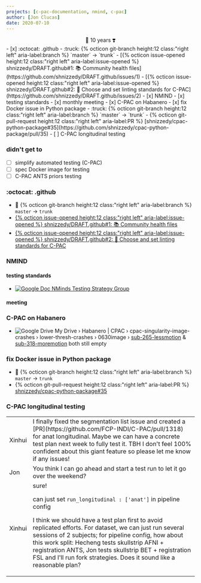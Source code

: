 ```yaml
---
projects: [c-pac-documentation, nmind, c-pac]
author: [Jon Clucas]
date: 2020-07-10
---
```

<div class="pencil" style="text-align:center;">👰 10 years ❣️</div>
- [x] :octocat: .github
   - :truck: {% octicon git-branch height:12 class:"right left" aria-label:branch %} `master` → `trunk`
   - [{% octicon issue-opened height:12 class:"right left" aria-label:issue-opened %} shnizzedy/DRAFT.github#1: 📚 Community health files](https://github.com/shnizzedy/DRAFT.github/issues/1)
   - [{% octicon issue-opened height:12 class:"right left" aria-label:issue-opened %} shnizzedy/DRAFT.github#2: 👕 Choose and set linting standards for C-PAC](https://github.com/shnizzedy/DRAFT.github/issues/2)
- [x] NMIND
   - [x] testing standards
   - [x] monthly meeting
- [x] C-PAC on Habanero
- [x] fix Docker issue in Python package
  - :truck: {% octicon git-branch height:12 class:"right left" aria-label:branch %} `master` → `trunk`
  - {% octicon git-pull-request height:12 class:"right left" aria-label:PR %} [shnizzedy/cpac-python-package#35](https://github.com/shnizzedy/cpac-python-package/pull/35)
- [ ] C-PAC longitudinal testing
  
<!--more-->
### didn't get to

- [ ] simplify automated testing (C-PAC)
- [ ] spec Docker image for testing
- [ ] C-PAC ANTS priors testing

### :octocat: .github

- :truck: {% octicon git-branch height:12 class:"right left" aria-label:branch %} `master` → `trunk`
- [{% octicon issue-opened height:12 class:"right left" aria-label:issue-opened %} shnizzedy/DRAFT.github#1: 📚 Community health files](https://github.com/shnizzedy/DRAFT.github/issues/1)
- [{% octicon issue-opened height:12 class:"right left" aria-label:issue-opened %} shnizzedy/DRAFT.github#2: 👕 Choose and set linting standards for C-PAC](https://github.com/shnizzedy/DRAFT.github/issues/2)

### NMIND

#### testing standards

* [![Google Doc](https://upload.wikimedia.org/wikipedia/commons/thumb/a/a7/Google_Docs_logo.svg/12px-Google_Docs_logo.svg.png) NMinds Testing Strategy Group](https://docs.google.com/document/d/187RS7fYXFJRoUt0fF9srTlsBd3fKMt6fE1cSGVaYXHM)

#### meeting


### C-PAC on Habanero

* ![Google Drive](https://upload.wikimedia.org/wikipedia/commons/thumb/e/e8/Google_Drive_logo.svg/12px-Google_Drive_logo.svg.png) My Drive › Habanero \| CPAC › cpac-singularity-image-crashes › lower-thresh-crashes › 0630image › [sub-265-lessmotion](https://drive.google.com/drive/u/0/folders/1cFXdqL5vbW9M2OI30NwLCR1o3ezrGup7) & [sub-318-moremotion](https://drive.google.com/drive/u/0/folders/1nOI4fbCaz8nt-vyvmx5CJGeg56fAc_dh) both still empty

### fix Docker issue in Python package
- :truck: {% octicon git-branch height:12 class:"right left" aria-label:branch %} `master` → `trunk`
- {% octicon git-pull-request height:12 class:"right left" aria-label:PR %} [shnizzedy/cpac-python-package#35](https://github.com/shnizzedy/cpac-python-package/pull/35)

### C-PAC longitudinal testing

<table class="conversation"><tr><td>Xinhui</td><td markdown="1">
I finally fixed the segmentation list issue and created a [PR](https://github.com/FCP-INDI/C-PAC/pull/1318) for anat longitudinal. Maybe we can have a concrete test plan next week to fully test it. TBH I don't feel 100% confident about this giant feature so please let me know if any issues!
</td></tr><tr><td>Jon</td><td markdown="1">
You think I can go ahead and start a test run to let it go over the weekend?
</td></tr><tr><td>Xinhui</td><td markdown="1">
sure!

can just set `run_longitudinal : ['anat']` in pipeline config

I think we should have a test plan first to avoid replicated efforts. For dataset, we can just run several sessions of 2 subjects; for pipeline config, how about this work split: Hecheng tests skullstrip AFNI + registration ANTS, Jon tests skullstrip BET + registration FSL and I'll run fork strategies. Does it sound like a reasonable plan?
</td></tr></table>